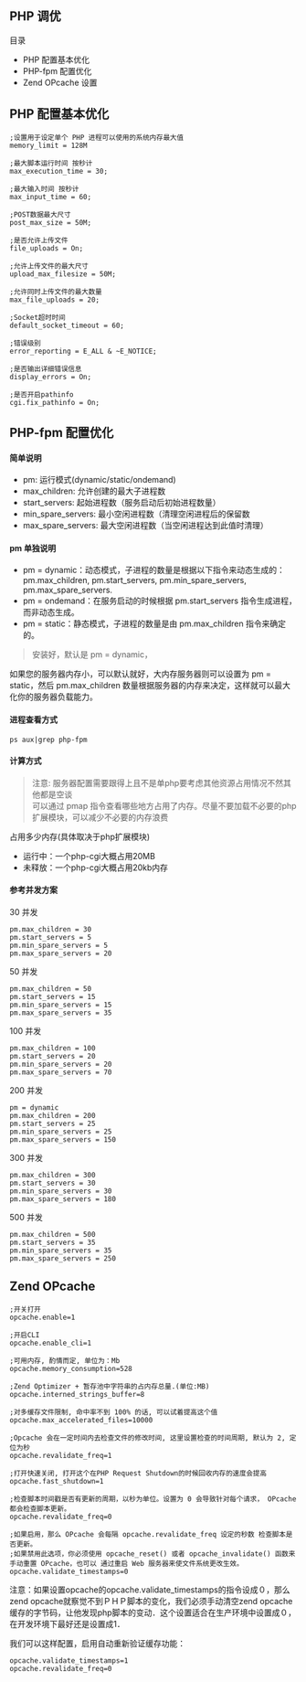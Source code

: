 ## PHP 调优

目录

- PHP 配置基本优化
- PHP-fpm 配置优化
- Zend OPcache 设置

## PHP 配置基本优化

```
;设置用于设定单个 PHP 进程可以使用的系统内存最大值
memory_limit = 128M

;最大脚本运行时间 按秒计
max_execution_time = 30;

;最大输入时间 按秒计
max_input_time = 60;

;POST数据最大尺寸
post_max_size = 50M;

;是否允许上传文件
file_uploads = On;

;允许上传文件的最大尺寸
upload_max_filesize = 50M;

;允许同时上传文件的最大数量
max_file_uploads = 20;

;Socket超时时间
default_socket_timeout = 60;

;错误级别
error_reporting = E_ALL & ~E_NOTICE;

;是否输出详细错误信息
display_errors = On;

;是否开启pathinfo
cgi.fix_pathinfo = On;
```

## PHP-fpm 配置优化

#### 简单说明

- pm: 运行模式(dynamic/static/ondemand)
- max_children: 允许创建的最大子进程数
- start_servers: 起始进程数（服务启动后初始进程数量）
- min_spare_servers: 最小空闲进程数（清理空闲进程后的保留数
- max_spare_servers: 最大空闲进程数（当空闲进程达到此值时清理）

#### pm 单独说明

- pm = dynamic：动态模式，子进程的数量是根据以下指令来动态生成的：pm.max_children, pm.start_servers, pm.min_spare_servers, pm.max_spare_servers.
- pm = ondemand：在服务启动的时候根据 pm.start_servers 指令生成进程，而非动态生成。
- pm = static：静态模式，子进程的数量是由 pm.max_children 指令来确定的。

> 安装好，默认是 pm = dynamic，

如果您的服务器内存小，可以默认就好，大内存服务器则可以设置为 pm = static，然后 pm.max_children 数量根据服务器的内存来决定，这样就可以最大化你的服务器负载能力。

####  进程查看方式

```
ps aux|grep php-fpm
```

#### 计算方式

> 注意: 服务器配置需要跟得上且不是单php要考虑其他资源占用情况不然其他都是空谈  
> 可以通过 pmap 指令查看哪些地方占用了内存。尽量不要加载不必要的php扩展模块，可以减少不必要的内存浪费

占用多少内存(具体取决于php扩展模块)

- 运行中：一个php-cgi大概占用20MB
- 未释放：一个php-cgi大概占用20kb内存

#### 参考并发方案

30 并发

```
pm.max_children = 30
pm.start_servers = 5
pm.min_spare_servers = 5
pm.max_spare_servers = 20
```

50 并发

```
pm.max_children = 50
pm.start_servers = 15
pm.min_spare_servers = 15
pm.max_spare_servers = 35
```

100 并发

```
pm.max_children = 100
pm.start_servers = 20
pm.min_spare_servers = 20
pm.max_spare_servers = 70
```

200 并发

```
pm = dynamic
pm.max_children = 200
pm.start_servers = 25
pm.min_spare_servers = 25
pm.max_spare_servers = 150
```

300 并发

```
pm.max_children = 300
pm.start_servers = 30
pm.min_spare_servers = 30
pm.max_spare_servers = 180
```

500 并发

```
pm.max_children = 500
pm.start_servers = 35
pm.min_spare_servers = 35
pm.max_spare_servers = 250
```

## Zend OPcache

```
;开关打开
opcache.enable=1

;开启CLI
opcache.enable_cli=1

;可用内存, 酌情而定, 单位为：Mb
opcache.memory_consumption=528

;Zend Optimizer + 暂存池中字符串的占内存总量.(单位:MB)
opcache.interned_strings_buffer=8

;对多缓存文件限制, 命中率不到 100% 的话, 可以试着提高这个值
opcache.max_accelerated_files=10000

;Opcache 会在一定时间内去检查文件的修改时间, 这里设置检查的时间周期, 默认为 2, 定位为秒
opcache.revalidate_freq=1

;打开快速关闭, 打开这个在PHP Request Shutdown的时候回收内存的速度会提高
opcache.fast_shutdown=1

;检查脚本时间戳是否有更新的周期，以秒为单位。设置为 0 会导致针对每个请求， OPcache 都会检查脚本更新。
opcache.revalidate_freq=0  

;如果启用，那么 OPcache 会每隔 opcache.revalidate_freq 设定的秒数 检查脚本是否更新。
;如果禁用此选项，你必须使用 opcache_reset() 或者 opcache_invalidate() 函数来手动重置 OPcache，也可以 通过重启 Web 服务器来使文件系统更改生效。
opcache.validate_timestamps=0  
```

注意：如果设置opcache的opcache.validate_timestamps的指令设成０，那么zend opcache就察觉不到ＰＨＰ脚本的变化，我们必须手动清空zend opcache缓存的字节码，让他发现php脚本的变动．这个设置适合在生产环境中设置成０，在开发环境下最好还是设置成1．

我们可以这样配置，启用自动重新验证缓存功能：

```
opcache.validate_timestamps=1
opcache.revalidate_freq=0
```

